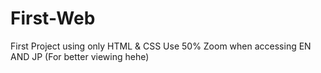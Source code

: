 # First-Web
First Project using only HTML &amp; CSS
Use 50% Zoom when accessing EN AND JP (For better viewing hehe)
